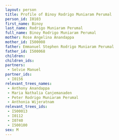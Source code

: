 ```yaml
---
layout: person
title: Profile of Binoy Rodrigo Muniaram Perumal
person_id: I0103
first_name: Binoy
last_name: Rodrigo Muniaram Perumal
full_name: Binoy Rodrigo Muniaram Perumal
mother: Rose Angelina Anandappa
mother_id: I500008
father: Emmanuel Stephen Rodrigo Muniaram Perumal
father_id: I500068
children:
children_ids:
partners:
 - Selvie Manuel
partner_ids:
 - I0156
relevant_trees_names:
 - Anthony Anandappa
 - Maria Nathalia Canjemanaden
 - Peter Rodrigo Muniaram Perumal
 - Anthonia Wijeratnam
relevant_trees_ids:
 - I500013
 - I0112
 - I0740
 - I500100
sex: M
---
```


